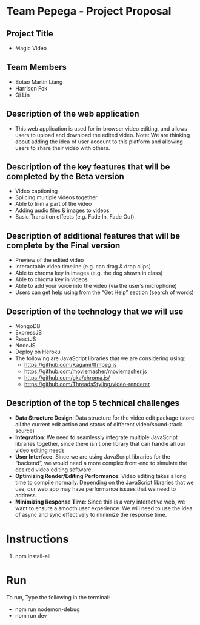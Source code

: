 # Team Pepega - Project Proposal

## Project Title

- Magic Video

## Team Members

- Botao Martin Liang
- Harrison Fok
- Qi Lin

## Description of the web application

- This web application is used for in-browser video editing, and allows users to upload and download the edited video. Note: We are thinking about adding the idea of user account to this platform and allowing users to share their video with others.

## Description of the key features that will be completed by the Beta version

- Video captioning
- Splicing multiple videos together
- Able to trim a part of the video
- Adding audio files & images to videos
- Basic Transition effects (e.g. Fade In, Fade Out)

## Description of additional features that will be complete by the Final version

- Preview of the edited video
- Interactable video timeline (e.g. can drag & drop clips)
- Able to chroma key in images (e.g. the dog shown in class)
- Able to chroma key in videos
- Able to add your voice into the video (via the user’s microphone)
- Users can get help using from the “Get Help” section (search of words)

## Description of the technology that we will use

- MongoDB
- ExpressJS
- ReactJS
- NodeJS
- Deploy on Heroku
- The following are JavaScript libraries that we are considering using:
  - https://github.com/Kagami/ffmpeg.js
  - https://github.com/moviemasher/moviemasher.js
  - https://github.com/gka/chroma.js/
  - https://github.com/ThreadsStyling/video-renderer

## Description of the top 5 technical challenges

- **Data Structure Design**: Data structure for the video edit package (store all the current edit action and status of different video/sound-track source)
- **Integration**: We need to seamlessly integrate multiple JavaScript libraries together, since there isn’t one library that can handle all our video editing needs
- **User Interface**: Since we are using JavaScript libraries for the “backend”, we would need a more complex front-end to simulate the desired video editing software.
- **Optimizing Render/Editing Performance**: Video editing takes a long time to compile normally. Depending on the JavaScript libraries that we use, our web app may have performance issues that we need to address.
- **Minimizing Response Time**: Since this is a very interactive web, we want to ensure a smooth user experience. We will need to use the idea of async and sync effectively to minimize the response time.

# Instructions

1. npm install-all

# Run

To run, Type the following in the terminal:

- npm run nodemon-debug
- npm run dev
